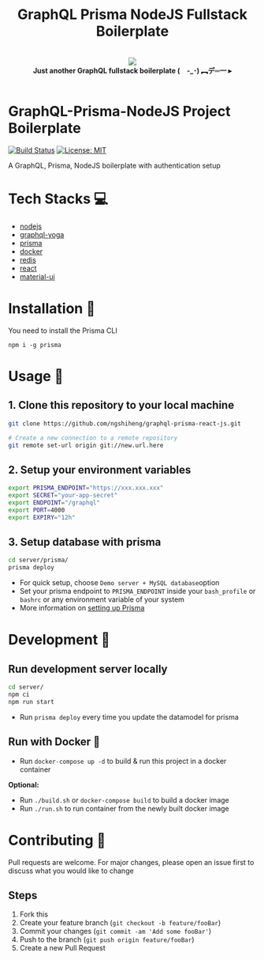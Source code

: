 <h1 align="center"><strong>GraphQL Prisma NodeJS Fullstack Boilerplate</strong></h1>

<br />

<div align="center"><img src="https://imgur.com/lIi4YrZ.png" /></div>

<div align="center"><strong>Just another GraphQL fullstack boilerplate (　-_･) ︻デ═一  ▸</strong></div>

<br />

# GraphQL-Prisma-NodeJS Project Boilerplate

[![Build Status](https://travis-ci.org/ngshiheng/graphql-prisma-nodejs.svg?branch=master)](https://travis-ci.org/ngshiheng/graphql-prisma-nodejs)
[![License: MIT](https://img.shields.io/badge/License-MIT-green.svg)](https://github.com/ngshiheng/graphql-prisma-nodejs/blob/master/LICENSE)

A GraphQL, Prisma, NodeJS boilerplate with authentication setup

# Tech Stacks :computer:

- [nodejs](https://nodejs.org/en/)
- [graphql-yoga](https://github.com/prisma-labs/graphql-yoga)
- [prisma](https://github.com/prisma/prisma)
- [docker](https://www.docker.com/)
- [redis](https://redis.io)
- [react](https://reactjs.org/)
- [material-ui](https://material-ui.com/)

# Installation :nut_and_bolt:

You need to install the Prisma CLI

```
npm i -g prisma
```

# Usage :wrench:

## 1. Clone this repository to your local machine

```bash
git clone https://github.com/ngshiheng/graphql-prisma-react-js.git

# Create a new connection to a remote repository
git remote set-url origin git://new.url.here
```

## 2. Setup your environment variables

```bash
export PRISMA_ENDPOINT="https://xxx.xxx.xxx"
export SECRET="your-app-secret"
export ENDPOINT="/graphql"
export PORT=4000
export EXPIRY="12h"
```

## 3. Setup database with prisma

```bash
cd server/prisma/
prisma deploy
```

- For quick setup, choose `Demo server + MySQL database`option
- Set your prisma endpoint to `PRISMA_ENDPOINT` inside your `bash_profile` or `bashrc` or any environment variable of your system
- More information on [setting up Prisma](https://www.prisma.io/docs/get-started/01-setting-up-prisma-new-database-JAVASCRIPT-a002/)

# Development :triangular_ruler:

## Run development server locally

```bash
cd server/
npm ci
npm run start
```

- Run `prisma deploy` every time you update the datamodel for prisma

## Run with Docker :whale:

- Run `docker-compose up -d` to build & run this project in a docker container

**Optional:**

- Run `./build.sh` or `docker-compose build` to build a docker image
- Run `./run.sh` to run container from the newly built docker image

# Contributing :construction_worker:

Pull requests are welcome. For major changes, please open an issue first to discuss what you would like to change

## Steps

1. Fork this
2. Create your feature branch (`git checkout -b feature/fooBar`)
3. Commit your changes (`git commit -am 'Add some fooBar'`)
4. Push to the branch (`git push origin feature/fooBar`)
5. Create a new Pull Request

